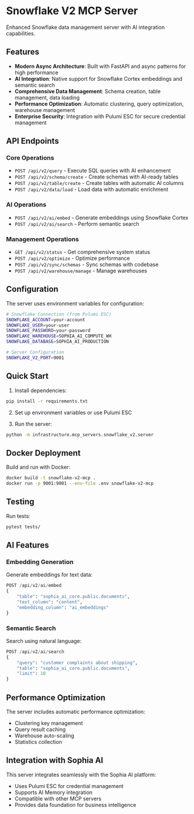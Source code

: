 # Snowflake V2 MCP Server

Enhanced Snowflake data management server with AI integration capabilities.

## Features

- **Modern Async Architecture**: Built with FastAPI and async patterns for high performance
- **AI Integration**: Native support for Snowflake Cortex embeddings and semantic search
- **Comprehensive Data Management**: Schema creation, table management, data loading
- **Performance Optimization**: Automatic clustering, query optimization, warehouse management
- **Enterprise Security**: Integration with Pulumi ESC for secure credential management

## API Endpoints

### Core Operations
- `POST /api/v2/query` - Execute SQL queries with AI enhancement
- `POST /api/v2/schema/create` - Create schemas with AI-ready tables
- `POST /api/v2/table/create` - Create tables with automatic AI columns
- `POST /api/v2/data/load` - Load data with automatic enrichment

### AI Operations
- `POST /api/v2/ai/embed` - Generate embeddings using Snowflake Cortex
- `POST /api/v2/ai/search` - Perform semantic search

### Management Operations
- `GET /api/v2/status` - Get comprehensive system status
- `POST /api/v2/optimize` - Optimize performance
- `POST /api/v2/sync/schemas` - Sync schemas with codebase
- `POST /api/v2/warehouse/manage` - Manage warehouses

## Configuration

The server uses environment variables for configuration:

```bash
# Snowflake Connection (from Pulumi ESC)
SNOWFLAKE_ACCOUNT=your-account
SNOWFLAKE_USER=your-user
SNOWFLAKE_PASSWORD=your-password
SNOWFLAKE_WAREHOUSE=SOPHIA_AI_COMPUTE_WH
SNOWFLAKE_DATABASE=SOPHIA_AI_PRODUCTION

# Server Configuration
SNOWFLAKE_V2_PORT=9001
```

## Quick Start

1. Install dependencies:
```bash
pip install -r requirements.txt
```

2. Set up environment variables or use Pulumi ESC

3. Run the server:
```bash
python -m infrastructure.mcp_servers.snowflake_v2.server
```

## Docker Deployment

Build and run with Docker:

```bash
docker build -t snowflake-v2-mcp .
docker run -p 9001:9001 --env-file .env snowflake-v2-mcp
```

## Testing

Run tests:
```bash
pytest tests/
```

## AI Features

### Embedding Generation

Generate embeddings for text data:

```python
POST /api/v2/ai/embed
{
    "table": "sophia_ai_core.public.documents",
    "text_column": "content",
    "embedding_column": "ai_embeddings"
}
```

### Semantic Search

Search using natural language:

```python
POST /api/v2/ai/search
{
    "query": "customer complaints about shipping",
    "table": "sophia_ai_core.public.documents",
    "limit": 10
}
```

## Performance Optimization

The server includes automatic performance optimization:

- Clustering key management
- Query result caching
- Warehouse auto-scaling
- Statistics collection

## Integration with Sophia AI

This server integrates seamlessly with the Sophia AI platform:

- Uses Pulumi ESC for credential management
- Supports AI Memory integration
- Compatible with other MCP servers
- Provides data foundation for business intelligence
